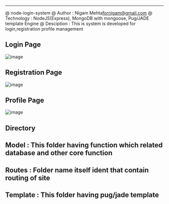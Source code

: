 
---------------------
@ node-login-system
@ Author : Nigam Mehta<fornigam@gmail.com>
@ Technology : NodeJS(Express), MongoDB with mongoose, Pug/JADE template Engine
@ Desciption : This is system is developed for login,registration profile management


Login Page
---------------
![image](https://user-images.githubusercontent.com/9930400/50481390-3b73bb80-0a07-11e9-9ac1-2e17027fd4f3.png)

Registration Page
---------------
![image](https://user-images.githubusercontent.com/9930400/50481367-18490c00-0a07-11e9-8733-176d19de35cc.png)

Profile Page
---------------
![image](https://user-images.githubusercontent.com/9930400/50481293-b4264800-0a06-11e9-82c9-078bc1ce2929.png)

Directory
--------------------
Model : This folder having function which related database and other core function
--------------------
Routes : Folder name itself ident that contain routing of site
--------------------
Template : This folder having pug/jade template
--------------------


